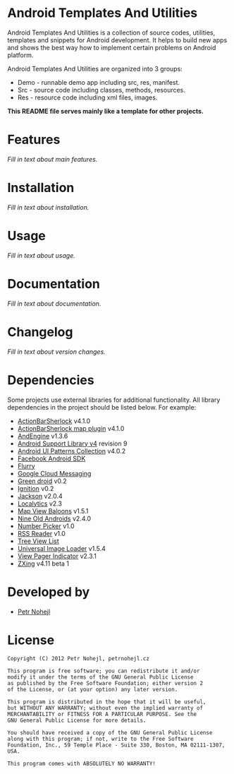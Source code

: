 Android Templates And Utilities
===============================

Android Templates And Utilities is a collection of source codes, utilities, 
templates and snippets for Android development. It helps to build new apps and 
shows the best way how to implement certain problems on Android platform.

Android Templates And Utilities are organized into 3 groups:

* Demo - runnable demo app including src, res, manifest.
* Src - source code including classes, methods, resources.
* Res - resource code including xml files, images.

**This README file serves mainly like a template for other projects.**


Features
========

*Fill in text about main features.*


Installation
============

*Fill in text about installation.*


Usage
=====

*Fill in text about usage.*


Documentation
=============

*Fill in text about documentation.*


Changelog
=========

*Fill in text about version changes.*


Dependencies
============

Some projects use external libraries for additional functionality. All library
dependencies in the project should be listed below. For example:

* [ActionBarSherlock][01] v4.1.0
* [ActionBarSherlock map plugin][02] v4.1.0
* [AndEngine][03] v1.3.6
* [Android Support Library v4][04] revision 9
* [Android UI Patterns Collection][05] v4.0.2
* [Facebook Android SDK][06]
* [Flurry][07]
* [Google Cloud Messaging][08]
* [Green droid][09] v0.2
* [Ignition][10] v0.2
* [Jackson][11] v2.0.4
* [Localytics][12] v2.3
* [Map View Baloons][13] v1.5.1
* [Nine Old Androids][14] v2.4.0
* [Number Picker][15] v1.0
* [RSS Reader][16] v1.0
* [Tree View List][17]
* [Universal Image Loader][18] v1.5.4
* [View Pager Indicator][19] v2.3.1
* [ZXing][20] v4.11 beta 1


Developed by
============

* [Petr Nohejl](http://petrnohejl.cz)


License
=======

    Copyright (C) 2012 Petr Nohejl, petrnohejl.cz

    This program is free software; you can redistribute it and/or
    modify it under the terms of the GNU General Public License
    as published by the Free Software Foundation; either version 2
    of the License, or (at your option) any later version.
    
    This program is distributed in the hope that it will be useful,
    but WITHOUT ANY WARRANTY; without even the implied warranty of
    MERCHANTABILITY or FITNESS FOR A PARTICULAR PURPOSE. See the
    GNU General Public License for more details.
    
    You should have received a copy of the GNU General Public License
    along with this program; if not, write to the Free Software
    Foundation, Inc., 59 Temple Place - Suite 330, Boston, MA 02111-1307, USA.
    
    This program comes with ABSOLUTELY NO WARRANTY!




 [01]: http://actionbarsherlock.com/
 [02]: https://github.com/JakeWharton/ActionBarSherlock-Plugin-Maps
 [03]: http://www.andengine.org/
 [04]: http://developer.android.com/tools/extras/support-library.html
 [05]: https://play.google.com/store/apps/details?id=com.groidify.uipatterns
 [06]: https://github.com/facebook/facebook-android-sdk
 [07]: http://www.flurry.com/
 [08]: http://developer.android.com/sdk/index.html
 [09]: https://github.com/cyrilmottier/GreenDroid
 [10]: https://github.com/kaeppler/ignition
 [11]: http://jackson.codehaus.org/
 [12]: http://www.localytics.com/
 [13]: https://github.com/jgilfelt/android-mapviewballoons
 [14]: https://github.com/JakeWharton/NineOldAndroids
 [15]: https://github.com/novak/numpicker-demo
 [16]: https://github.com/matshofman/Android-RSS-Reader-Library
 [17]: http://code.google.com/p/tree-view-list-android/
 [18]: https://github.com/nostra13/Android-Universal-Image-Loader
 [19]: https://github.com/JakeWharton/Android-ViewPagerIndicator
 [20]: http://code.google.com/p/zxing/
